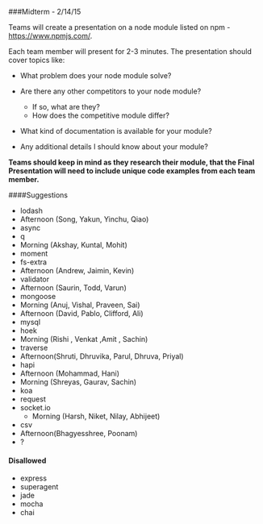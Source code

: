 ###Midterm - 2/14/15

Teams will create a presentation on a node module listed on npm - https://www.npmjs.com/.


Each team member will present for 2-3 minutes. The presentation should cover topics like:

 - What problem does your node module solve?
 
 - Are there any other competitors to your node module?
   - If so, what are they?
   - How does the competitive module differ?

 - What kind of documentation is available for your module?
 
 - Any additional details I should know about your module?

**Teams should keep in mind as they research their module, that the Final Presentation will need to include unique code examples from each team member.**

####Suggestions
- lodash
 - Afternoon (Song, Yakun, Yinchu, Qiao)
- async
- q
 - Morning (Akshay, Kuntal, Mohit)
- moment
- fs-extra
 - Afternoon (Andrew, Jaimin, Kevin) 
- validator
 - Afternoon (Saurin, Todd, Varun)
- mongoose
 - Morning (Anuj, Vishal, Praveen, Sai)
 - Afternoon (David, Pablo, Clifford, Ali)
- mysql
- hoek
 - Morning (Rishi , Venkat ,Amit , Sachin)
- traverse
 - Afternoon(Shruti, Dhruvika, Parul, Dhruva, Priyal)
- hapi
 - Afternoon (Mohammad, Hani)
 -  Morning (Shreyas, Gaurav, Sachin)
- koa
- request
- socket.io 
  - Morning (Harsh, Niket, Nilay, Abhijeet)
- csv
 - Afternoon(Bhagyesshree, Poonam)
- ?

#### Disallowed
- express
- superagent
- jade
- mocha
- chai

